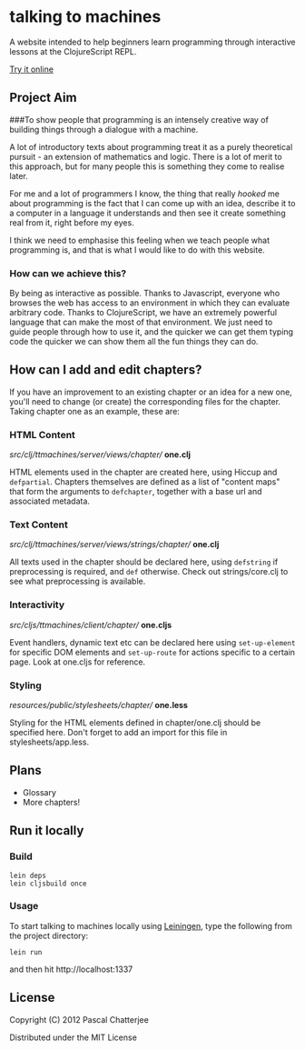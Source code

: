 # talking to machines

A website intended to help beginners learn programming through interactive lessons at the ClojureScript REPL.

[Try it online](http://talkingtomachines.org)

## Project Aim

###To show people that programming is an intensely creative way of building things through a dialogue with a machine.

A lot of introductory texts about programming treat it as a purely theoretical pursuit - an extension of mathematics and logic. There is a lot of merit to this approach, but for many people this is something they come to realise later. 

For me and a lot of programmers I know, the thing that really *hooked* me about programming is the fact that I can come up with an idea, describe it to a computer in a language it understands and then see it create something real from it, right before my eyes.

I think we need to emphasise this feeling when we teach people what programming is, and that is what I would like to do with this website. 

### How can we achieve this?

By being as interactive as possible. Thanks to Javascript, everyone who browses the web has access to an environment in which they can evaluate arbitrary code. Thanks to ClojureScript, we have an extremely powerful language that can make the most of that environment. We just need to guide people through how to use it, and the quicker we can get them typing code the quicker we can show them all the fun things they can do.

## How can I add and edit chapters?

If you have an improvement to an existing chapter or an idea for a new one, you'll need to change (or create) the corresponding files for the chapter. Taking chapter one as an example, these are:

### HTML Content 

*src/clj/ttmachines/server/views/chapter/* **one.clj**

HTML elements used in the chapter are created here, using Hiccup and `defpartial`. Chapters themselves are defined as 
a list of "content maps" that form the arguments to `defchapter`, together with a base url and associated metadata.

### Text Content 

*src/clj/ttmachines/server/views/strings/chapter/* **one.clj**

All texts used in the chapter should be declared here, using `defstring` if preprocessing is required, and `def` otherwise.
Check out strings/core.clj to see what preprocessing is available.

### Interactivity

*src/cljs/ttmachines/client/chapter/* **one.cljs**

Event handlers, dynamic text etc can be declared here using `set-up-element` for specific DOM elements and `set-up-route` for actions specific to a certain page. Look at one.cljs for reference. 

### Styling

*resources/public/stylesheets/chapter/* **one.less**

Styling for the HTML elements defined in chapter/one.clj should be specified here. Don't forget to add an import for this file in stylesheets/app.less.

## Plans

* Glossary
* More chapters!

## Run it locally

### Build

    lein deps
    lein cljsbuild once

### Usage

To start talking to machines locally using [Leiningen](https://github.com/technomancy/leiningen), type the following from the project directory:

    lein run
    
and then hit http://localhost:1337

## License

Copyright (C) 2012 Pascal Chatterjee

Distributed under the MIT License
